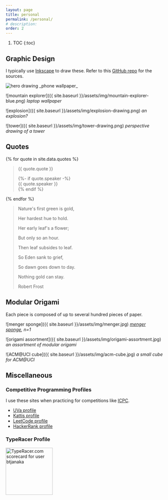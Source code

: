 ```yaml
---
layout: page
title: personal
permalink: /personal/
# description:
order: 2
---
```


1. TOC
{:toc}

## Graphic Design

I typically use [Inkscape](https://inkscape.org) to draw these. Refer to this
[GitHub repo](https://github.com/btjanaka/art) for the sources.

<img class="vertical" alt="hero drawing" src="{{ site.baseurl }}/assets/img/hero-drawing.png">
_phone wallpaper_

![mountain explorer]({{ site.baseurl }}/assets/img/mountain-explorer-blue.png)
_laptop wallpaper_

![explosion]({{ site.baseurl }}/assets/img/explosion-drawing.png) _an
explosion?_

![tower]({{ site.baseurl }}/assets/img/tower-drawing.png) _perspective drawing
of a tower_

## Quotes

{% for quote in site.data.quotes %}

  <blockquote id="quote-{% increment quote_counter %}">
  <p>{{ quote.quote }}</p>
  {%- if quote.speaker -%}
  <div class="speaker">{{ quote.speaker }}</div>
  {% endif %}
  </blockquote>
{% endfor %}

<blockquote id="quote-{% increment quote_counter %}">
<p>Nature's first green is gold,</p>
<p>Her hardest hue to hold.</p>
<p>Her early leaf's a flower;</p>
<p>But only so an hour.</p>
<p>Then leaf subsides to leaf.</p>
<p>So Eden sank to grief,</p>
<p>So dawn goes down to day.</p>
<p>Nothing gold can stay.</p>
<div class="speaker">Robert Frost</div>
</blockquote>

## Modular Origami

Each piece is composed of up to several hundred pieces of paper.

![menger sponge]({{ site.baseurl }}/assets/img/menger.jpg)
_[menger sponge](https://en.wikipedia.org/wiki/Menger_sponge), n=1_

![origami assortment]({{ site.baseurl }}/assets/img/origami-assortment.jpg) _an
assortment of modular origami_

![ACM@UCI cube]({{ site.baseurl }}/assets/img/acm-cube.jpg) _a small cube for
ACM@UCI_

## Miscellaneous

### Competitive Programming Profiles

I use these sites when practicing for competitions like
[ICPC](https://icpc.baylor.edu/).

- [UVa profile](https://uhunt.onlinejudge.org/id/945356)
- [Kattis profile](https://open.kattis.com/users/btjanaka)
- [LeetCode profile](https://leetcode.com/btjanaka/)
- [HackerRank profile](https://www.hackerrank.com/btjanaka)

### TypeRacer Profile

<a href="https://data.typeracer.com/pit/profile?user=btjanaka&ref=badge" target="_top">
<img
  src="https://data.typeracer.com/misc/badge?user=btjanaka"
  border="0"
  style="width: 150px;"
  alt="TypeRacer.com scorecard for user btjanaka"
/>
</a>
